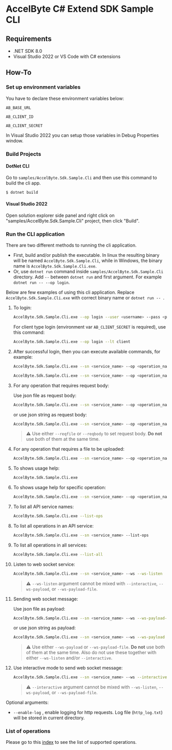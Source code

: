 ﻿# AccelByte C# Extend SDK Sample CLI

## Requirements

- .NET SDK 8.0
- Visual Studio 2022 or VS Code with C# extensions

## How-To

### Set up environment variables
You have to declare these environment variables below:

`AB_BASE_URL`

`AB_CLIENT_ID`

`AB_CLIENT_SECRET`

In Visual Studio 2022 you can setup those variables in Debug Properties window.


### Build Projects

#### DotNet CLI
Go to `samples/AccelByte.Sdk.Sample.Cli` and then use this command to build the cli app.
```sh
$ dotnet build
```

#### Visual Studio 2022
Open solution explorer side panel and right click on "samples/AccelByte.Sdk.Sample.Cli" project, then click "Build".

### Run the CLI application

There are two different methods to running the cli application.

- First, build and/or publish the executable. In linux the resulting binary will be named `AccelByte.Sdk.Sample.Cli`, while in Windows, the binary name is `AccelByte.Sdk.Sample.Cli.exe`.
- Or, use `dotnet run` command inside `samples/AccelByte.Sdk.Sample.Cli` directory. Add ` -- ` between `dotnet run` and first argument. For example `dotnet run -- --op login`.

Below are few examples of using this cli application. Replace `AccelByte.Sdk.Sample.Cli.exe` with correct binary name or `dotnet run -- `.

1. To login:
    ```sh
    AccelByte.Sdk.Sample.Cli.exe --op login --user <username> --pass <password>
    ```
    For client type login (environment var `AB_CLIENT_SECRET` is required), use this command:
    ```sh
    AccelByte.Sdk.Sample.Cli.exe --op login --lt client
    ```

2. After successful login, then you can execute available commands, for example:
    ```sh
    AccelByte.Sdk.Sample.Cli.exe --sn <service_name> --op <operation_name>    
    ```
    ```sh
    AccelByte.Sdk.Sample.Cli.exe --sn <service_name> --op <operation_name> --namespace <namespace_name>
    ```

3. For any operation that requires request body:
    
    Use json file as request body:
    ```sh
    AccelByte.Sdk.Sample.Cli.exe --sn <service_name> --op <operation_name> --namespace <namespace_name> --reqfile "<path_to_json_file>"
    ```
    or use json string as request body:
    ```sh
    AccelByte.Sdk.Sample.Cli.exe --sn <service_name> --op <operation_name> --namespace <namespace_name> --reqbody "<json_content>"
    ```
    > :warning: Use either `--reqfile` or `--reqbody` to set request body. **Do not** use both of them at the same time.


4. For any operation that requires a file to be uploaded:
    ```sh
    AccelByte.Sdk.Sample.Cli.exe --sn <service_name> --op <operation_name> --namespace <namespace_name> --upload "<path_to_file>"
    ```

5. To shows usage help:
    ```sh
    AccelByte.Sdk.Sample.Cli.exe
    ```

6. To shows usage help for specific operation:
    ```sh
    AccelByte.Sdk.Sample.Cli.exe --sn <service_name> --op <operation_name> --help
    ```

7. To list all API service names:
    ```sh
    AccelByte.Sdk.Sample.Cli.exe --list-ops
    ```

8. To list all operations in an API service:
    ```sh
    AccelByte.Sdk.Sample.Cli.exe --sn <service_name> --list-ops
    ```    

9. To list all operations in all services:
    ```sh
    AccelByte.Sdk.Sample.Cli.exe --list-all
    ```

10. Listen to web socket service:
    ```sh
    AccelByte.Sdk.Sample.Cli.exe --sn <service_name> --ws --ws-listen
    ```
    > :warning: `--ws-listen` argument cannot be mixed with `--interactive`, `--ws-payload`, or `--ws-payload-file`.

11. Sending web socket message:

    Use json file as payload:
    ```sh
    AccelByte.Sdk.Sample.Cli.exe --sn <service_name> --ws --ws-payload-file <path_to_json_file>
    ```
    or use json string as payload:
    ```sh
    AccelByte.Sdk.Sample.Cli.exe --sn <service_name> --ws --ws-payload "<json_content>"    
    ```
    > :warning: Use either `--ws-payload` or `--ws-payload-file`. **Do not** use both of them at the same time. Also do not use these together with either `--ws-listen` and/or `--interactive`.


12. Use interactive mode to send web socket message:
    ```sh
    AccelByte.Sdk.Sample.Cli.exe --sn <service_name> --ws --interactive
    ```
    > :warning: `--interactive` argument cannot be mixed with `--ws-listen`, `--ws-payload`, or `--ws-payload-file`.


Optional arguments:

- `--enable-log` , enable logging for http requests. Log file (`http_log.txt`) will be stored in current directory.


### List of operations

Please go to this [index](./operations/index.md) to see the list of supported operations.